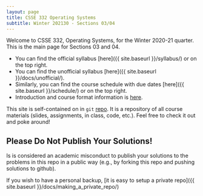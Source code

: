 ```yaml
---
layout: page 
title: CSSE 332 Operating Systems
subtitle: Winter 202130 - Sections 03/04
---
```


Welcome to CSSE 332, Operating Systems, for the Winter 2020-21 quarter. This is the main page for
Sections 03 and 04. 
* You can find the official syllabus [here]({{ site.baseurl }}/syllabus/) or on the top right.
* You can find the unofficial syllabus [here]({{ site.baseurl }}/docs/unofficial/).
* Similarly, you can find the course schedule with due dates [here]({{ site.baseurl }}/schedule/) or
on the top right. 
* Introduction and course format information is [here](docs/welcome/).

This site is self-contained on in `git` [repo](https://github.com/rhit-csse332/csse332-202130.git).
It is a repository of all course materials (slides, assignments, in class, code, etc.). Feel free to
check it out and poke around!

## Please Do Not Publish Your Solutions!
Is is considered an academic misconduct to publish your solutions to the problems
in this repo in a public way (e.g., by forking this repo and pushing solutions
to github). 

If you wish to have a personal backup, [it is easy to setup a private repo]({{ site.baseurl
}}/docs/making_a_private_repo/)
